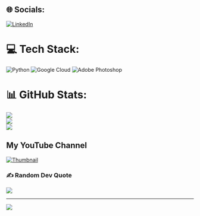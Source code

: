 
## 🌐 Socials:
[![LinkedIn](https://img.shields.io/badge/LinkedIn-%230077B5.svg?logo=linkedin&logoColor=white)](https://linkedin.com/in/https://vn.linkedin.com/in/duongngoctran) 

# 💻 Tech Stack:
![Python](https://img.shields.io/badge/python-3670A0?style=for-the-badge&logo=python&logoColor=ffdd54) ![Google Cloud](https://img.shields.io/badge/GoogleCloud-%234285F4.svg?style=for-the-badge&logo=google-cloud&logoColor=white) ![Adobe Photoshop](https://img.shields.io/badge/adobe%20photoshop-%2331A8FF.svg?style=for-the-badge&logo=adobe%20photoshop&logoColor=white)
# 📊 GitHub Stats:
![](https://github-readme-stats.vercel.app/api?username=Tran1595&theme=vision-friendly-dark&hide_border=false&include_all_commits=false&count_private=false)<br/>
![](https://github-readme-streak-stats.herokuapp.com/?user=Tran1595&theme=vision-friendly-dark&hide_border=false)<br/>
![](https://github-readme-stats.vercel.app/api/top-langs/?username=Tran1595&theme=vision-friendly-dark&hide_border=false&include_all_commits=false&count_private=false&layout=compact)

## My YouTube Channel
<a href="https://www.youtube.com/watch?v=DWFs6aqknqw&ab_channel=MagdelineHuang">
    <img src="https://img.youtube.com/vi/DWFs6aqknqw/maxresdefault.jpg" alt="Thumbnail">
</a>





### ✍️ Random Dev Quote
![](https://quotes-github-readme.vercel.app/api?type=horizontal&theme=radical)

---
[![](https://visitcount.itsvg.in/api?id=Tran1595&icon=0&color=0)](https://visitcount.itsvg.in)

<!-- Proudly created with GPRM ( https://gprm.itsvg.in ) -->
